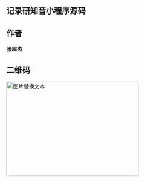 ## 记录研知音小程序源码

## 作者

**张超杰**

## 二维码

<img src="https://github.com/pengbo2020/project/2020/研知音/image/yan.jpg" alt="图片替换文本" width="350" height="250" align="bottom" />